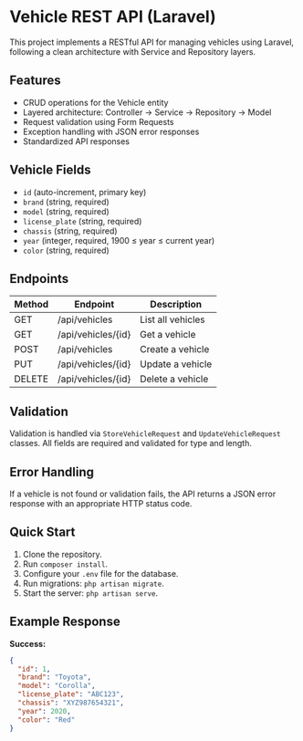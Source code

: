 # Vehicle REST API (Laravel)

This project implements a RESTful API for managing vehicles using Laravel, following a clean architecture with Service and Repository layers.

## Features

- CRUD operations for the Vehicle entity
- Layered architecture: Controller → Service → Repository → Model
- Request validation using Form Requests
- Exception handling with JSON error responses
- Standardized API responses

## Vehicle Fields

- `id` (auto-increment, primary key)
- `brand` (string, required)
- `model` (string, required)
- `license_plate` (string, required)
- `chassis` (string, required)
- `year` (integer, required, 1900 ≤ year ≤ current year)
- `color` (string, required)

## Endpoints

| Method | Endpoint           | Description         |
|--------|--------------------|---------------------|
| GET    | /api/vehicles      | List all vehicles   |
| GET    | /api/vehicles/{id} | Get a vehicle       |
| POST   | /api/vehicles      | Create a vehicle    |
| PUT    | /api/vehicles/{id} | Update a vehicle    |
| DELETE | /api/vehicles/{id} | Delete a vehicle    |

## Validation

Validation is handled via `StoreVehicleRequest` and `UpdateVehicleRequest` classes. All fields are required and validated for type and length.

## Error Handling

If a vehicle is not found or validation fails, the API returns a JSON error response with an appropriate HTTP status code.

## Quick Start

1. Clone the repository.
2. Run `composer install`.
3. Configure your `.env` file for the database.
4. Run migrations: `php artisan migrate`.
5. Start the server: `php artisan serve`.

## Example Response

**Success:**
```json
{
  "id": 1,
  "brand": "Toyota",
  "model": "Corolla",
  "license_plate": "ABC123",
  "chassis": "XYZ987654321",
  "year": 2020,
  "color": "Red"
}
